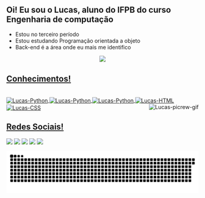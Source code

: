 ## Oi! Eu sou o Lucas, aluno do IFPB do curso Engenharia de computação
- Estou no terceiro período
- Estou estudando Programação orientada a objeto
- Back-end é a área onde eu mais me identifico

<div align="center">
  <a href="https://github.com/lucasgomes14">
  <img height="180em" src="https://github-readme-stats.vercel.app/api/top-langs/?username=lucasgomes14&layout=compact&langs_count=7&theme=dark"/>
</div>   
  
## Conhecimentos!
<div style="display: inline_block"><br>
    <img align="center" alt="Lucas-Python" height="30" widht="40" src="https://cdn.jsdelivr.net/gh/devicons/devicon/icons/python/python-original.svg" />
    <img align="center" alt="Lucas-Python" height="30" widht="40" src="https://cdn.jsdelivr.net/gh/devicons/devicon/icons/c/c-original.svg" />
    <img align="center" alt="Lucas-Python" height="30" widht="40" src="https://cdn.jsdelivr.net/gh/devicons/devicon/icons/cplusplus/cplusplus-original.svg" />
    <img align="center" alt="Lucas-HTML" height="30" widht="40" src="https://cdn.jsdelivr.net/gh/devicons/devicon/icons/html5/html5-original.svg" />
    <img align="center" alt="Lucas-CSS" height="30" widht="40" src="https://cdn.jsdelivr.net/gh/devicons/devicon/icons/css3/css3-original.svg" />
    <img align="right" alt="Lucas-picrew-gif" src="https://i.picasion.com/pic92/4d0cf939a0e905d17e661ae32d214346.gif">
</div>
  
## Redes Sociais!
    
<div> 
  <a href="https://instagram.com/lucas.gomes_14" target="_blank"><img src="https://img.shields.io/badge/-Instagram-%23E4405F?style=for-the-badge&logo=instagram&logoColor=white" target="_blank"></a>
  <a href="mailto:lucazmatehus14@gmail.com"><img src="https://img.shields.io/badge/-Gmail-%23333?style=for-the-badge&logo=gmail&logoColor=white" target="_blank"></a>
  <a href="https://www.linkedin.com/in/lucas-matheus-gomes-de-lima-582b52228/" target="_blank"><img src="https://img.shields.io/badge/-LinkedIn-%230077B5?style=for-the-badge&logo=linkedin&logoColor=white" target="_blank"></a> 
   <a href="https://www.facebook.com/profile.php?id=100024437228795" target="_blank"><img src="https://img.shields.io/badge/Facebook-1877F2?style=for-the-badge&logo=facebook&logoColor=white" target="_blank"></a>
  <a href="https://twitter.com/LucasGomesL14" target="_blank"><img src="https://img.shields.io/badge/Twitter-1DA1F2?style=for-the-badge&logo=twitter&logoColor=white" target="_blank">
    
   ![Snake animation](https://github.com/lucasgomes14/lucasgomes14/blob/output/github-contribution-grid-snake.svg)
 
</div>
    
    

